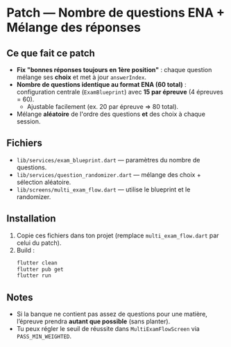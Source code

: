 # Patch — Nombre de questions ENA + Mélange des réponses

## Ce que fait ce patch
- **Fix "bonnes réponses toujours en 1ère position"** : chaque question mélange ses **choix** et met à jour `answerIndex`.
- **Nombre de questions identique au format ENA (60 total)** : configuration centrale (`ExamBlueprint`) avec **15 par épreuve** (4 épreuves = 60).
  - Ajustable facilement (ex. 20 par épreuve => 80 total).
- Mélange **aléatoire** de l'ordre des questions **et** des choix à chaque session.

## Fichiers
- `lib/services/exam_blueprint.dart` — paramètres du nombre de questions.
- `lib/services/question_randomizer.dart` — mélange des choix + sélection aléatoire.
- `lib/screens/multi_exam_flow.dart` — utilise le blueprint et le randomizer.

## Installation
1) Copie ces fichiers dans ton projet (remplace `multi_exam_flow.dart` par celui du patch).
2) Build :
   ```bash
   flutter clean
   flutter pub get
   flutter run
   ```

## Notes
- Si la banque ne contient pas assez de questions pour une matière, l’épreuve prendra **autant que possible** (sans planter).
- Tu peux régler le seuil de réussite dans `MultiExamFlowScreen` via `PASS_MIN_WEIGHTED`.
